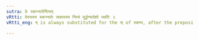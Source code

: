 ```yaml
---
sutra: वेः स्कभ्नातेर्नित्यम्
vRtti: वेरुतस्य स्कभ्नातेः सकारस्य नित्यं मूर्द्धन्यादेशो भवति ॥
vRtti_eng: ष् is always substituted for the स् of स्कम्भ, after the preposition वि ॥

---
```

